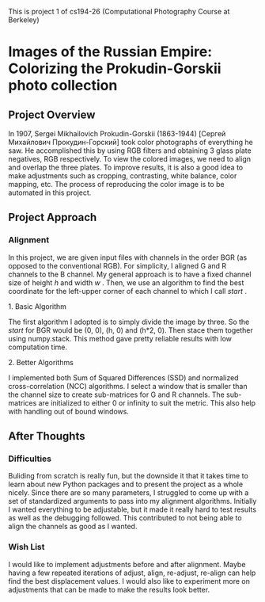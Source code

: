This is project 1 of cs194-26 (Computational Photography Course at Berkeley)

# Images of the Russian Empire: Colorizing the Prokudin-Gorskii photo collection

## Project Overview

In 1907, Sergei Mikhailovich Prokudin-Gorskii (1863-1944) [Сергей Михайлович Прокудин-Горский] took color photographs of everything he saw. He accomplished this by using RGB filters and obtaining 3 glass plate negatives, RGB respectively. To view the colored images, we need to align and overlap the three plates. To improve results, it is also a good idea to make adjustments such as cropping, contrasting, white balance, color mapping, etc. The process of reproducing the color image is to be automated in this project.

## Project Approach

### Alignment

In this project, we are given input files with channels in the order BGR (as opposed to the conventional RGB). For simplicity, I aligned G and R channels to the B channel. My general approach is to have a fixed channel size of height _h_ and width _w_ . Then, we use an algorithm to find the best coordinate for the left-upper corner of each channel to which I call _start_ .

<emphasis>1\. Basic Algorithm</emphasis>

The first algorithm I adopted is to simply divide the image by three. So the _start_ for BGR would be (0, 0), (h, 0) and (h*2, 0). Then stace them together using numpy.stack. This method gave pretty reliable results with low computation time.

<emphasis>2\. Better Algorithms</emphasis>

I implemented both Sum of Squared Differences (SSD) and normalized cross-correlation (NCC) algorithms. I select a window that is smaller than the channel size to create sub-matrices for G and R channels. The sub-matrices are initialized to either 0 or infinity to suit the metric. This also help with handling out of bound windows.

## After Thoughts

### Difficulties

Buliding from scratch is really fun, but the downside it that it takes time to learn about new Python packages and to present the project as a whole nicely. Since there are so many parameters, I struggled to come up with a set of standardized arguments to pass into my alignment algorithms. Initially I wanted everything to be adjustable, but it made it really hard to test results as well as the debugging followed. This contributed to not being able to align the channels as good as I wanted.

### Wish List

I would like to implement adjustments before and after alignment. Maybe having a few repeated iterations of adjust, align, re-adjust, re-align can help find the best displacement values. I would also like to experiment more on adjustments that can be made to make the results look better.